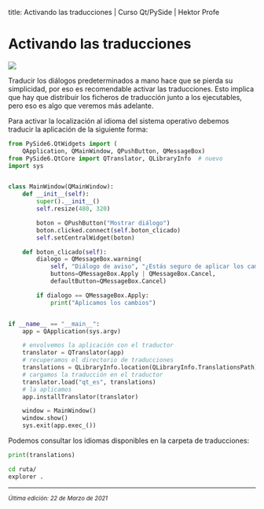 title: Activando las traducciones | Curso Qt/PySide | Hektor Profe

# Activando las traducciones

<img src="{{cdn}}/pyside/23.png">

Traducir los diálogos predeterminados a mano hace que se pierda su simplicidad, por eso es recomendable activar las traducciones. Esto implica que hay que distribuir los ficheros de traducción junto a los ejecutables, pero eso es algo que veremos más adelante.

Para activar la localización al idioma del sistema operativo debemos traducir la aplicación de la siguiente forma:

```python
from PySide6.QtWidgets import (
    QApplication, QMainWindow, QPushButton, QMessageBox)
from PySide6.QtCore import QTranslator, QLibraryInfo  # nuevo
import sys


class MainWindow(QMainWindow):
    def __init__(self):
        super().__init__()
        self.resize(480, 320)

        boton = QPushButton("Mostrar diálogo")
        boton.clicked.connect(self.boton_clicado)
        self.setCentralWidget(boton)

    def boton_clicado(self):
        dialogo = QMessageBox.warning(
            self, "Diálogo de aviso", "¿Estás seguro de aplicar los cambios?",
            buttons=QMessageBox.Apply | QMessageBox.Cancel,
            defaultButton=QMessageBox.Cancel)

        if dialogo == QMessageBox.Apply:
            print("Aplicamos los cambios")


if __name__ == "__main__":
    app = QApplication(sys.argv)

    # envolvemos la aplicación con el traductor
    translator = QTranslator(app)
    # recuperamos el directorio de traducciones
    translations = QLibraryInfo.location(QLibraryInfo.TranslationsPath)
    # cargamos la traducción en el traductor
    translator.load("qt_es", translations)
    # la aplicamos
    app.installTranslator(translator)

    window = MainWindow()
    window.show()
    sys.exit(app.exec_())
```

Podemos consultar los idiomas disponibles en la carpeta de traducciones:

```python
print(translations)
```

```bash
cd ruta/
explorer .
```

___
<small class="edited"><i>Última edición: 22 de Marzo de 2021</i></small>